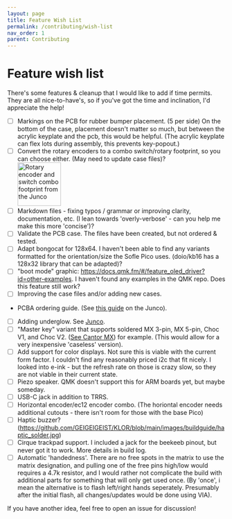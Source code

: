 ```yaml
---
layout: page
title: Feature Wish List
permalink: /contributing/wish-list
nav_order: 1
parent: Contributing
---
```


# Feature wish list

There's some features & cleanup that I would like to add if time permits. They are all nice-to-have's, so if you've got the time and inclination, I'd appreciate the help!
- [ ] Markings on the PCB for rubber bumper placement. (5 per side) On the bottom of the case, placement doesn't matter so much, but between the acrylic keyplate and the pcb, this would be helpful. (The acrylic keyplate can flex lots during assembly, this prevents key-popout.)
- [ ] Convert the rotary encoders to a combo switch/rotary footprint, so you can choose either. (May need to update case files)? <br><img src="/images/build_guide_pico/thumb_combo_wish_list.png" alt="Rotary encoder and switch combo footprint from the Junco" width="100px">
- [ ] Markdown files - fixing typos / grammar or improving clarity, documentation, etc. (I lean towards 'overly-verbose' - can you help me make this more 'concise')?
- [ ] Validate the PCB case. The files have been created, but not ordered & tested.
- [ ] Adapt bongocat for 128x64. I haven't been able to find any variants formatted for the orientation/size the Sofle Pico uses. (doio/kb16 has a 128x32 library that can be adapted)?
- [ ] "boot mode" graphic: https://docs.qmk.fm/#/feature_oled_driver?id=other-examples. I haven't found any examples in the QMK repo. Does this feature still work?
- [ ] Improving the case files and/or adding new cases.
- PCBA ordering guide. (See [this guide](https://github.com/daneski13/Junco/blob/main/Ordering%20from%20JLC/jlc_ordering.md) on the Junco).
- [ ] Adding underglow. See [Junco](https://github.com/daneski13/Junco).
- [ ] "Master key" variant that supports soldered MX 3-pin, MX 5-pin, Choc V1, and Choc V2. ([See Cantor MX](https://github.com/diepala/cantor)) for example. (This would allow for a very inexpensive 'caseless' version).
- [ ] Add support for color displays. Not sure this is viable with the current form factor. I couldn't find any reasonably priced i2c that fit nicely. I looked into e-ink - but the refresh rate on those is crazy slow, so they are not viable in their current state.
- [ ] Piezo speaker. QMK doesn't support this for ARM boards yet, but maybe someday.
- [ ] USB-C jack in addition to TRRS.
- [ ] Horizontal encoder/ec12 encoder combo. (The horiontal encoder needs additional cutouts - there isn't room for those with the base Pico)
- [ ] Haptic buzzer? (https://github.com/GEIGEIGEIST/KLOR/blob/main/images/buildguide/haptic_solder.jpg)
- [ ] Cirque trackpad support. I included a jack for the beekeeb pinout, but never got it to work. More details in build log.
- [ ] Automatic 'handedness'. There are no free spots in the matrix to use the matrix designation, and pulling one of the free pins  high/low would requires a 4.7k resistor, and I would rather not complicate the build with additional parts for something that will only get used once. (By 'once', i mean the alternative is to flash left/right hands seperately. Presumably after the initial flash, all changes/updates would be done using VIA).

If you have another idea, feel free to open an issue for discussion!